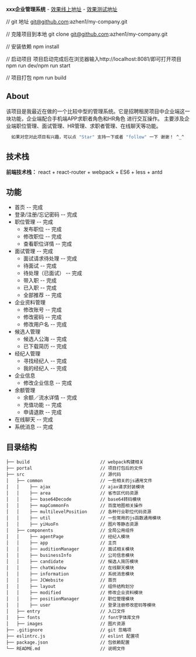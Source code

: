 <b>xxx企业管理系统</b>
    - [效果线上地址](http://www.jingpipei.com)
    - [效果测试地址](http://116.62.136.23/)

// git 地址
    git@github.com:azhen1/my-company.git

// 克隆项目到本地
    git clone git@github.com:azhen1/my-company.git

// 安装依赖
    npm install

// 启动项目 项目启动完成后在浏览器输入http://localhost:8081/即可打开项目
    npm run dev/npm run start

// 项目打包
    npm run build


## About
该项目是我最近在做的一个比较中型的管理系统。它是招聘租房项目中企业端这一块功能，企业端配合手机端APP求职者角色和HR角色 进行交互操作。
主要涉及企业端职位管理、面试管理、HR管理、求职者管理、在线聊天等功能。

```bash
  如果对您对此项目有兴趣，可以点 "Star" 支持一下或者 "follow" 一下 谢谢！ ^_^
```

## 技术栈

**前端技术栈：** react + react-router + webpack + ES6 + less + antd

## 功能
 - 首页 -- 完成
 - 登录/注册/忘记密码 -- 完成
 - 职位管理 -- 完成
    -  发布职位 -- 完成
    -  修改职位 -- 完成
    -  查看职位详情 -- 完成
 - 面试管理 -- 完成
    -  面试请求待处理 -- 完成
    -  待面试 -- 完成
    -  待处理（已面试） -- 完成
    -  带入职 -- 完成
    -  已入职 -- 完成
    -  全部推荐 -- 完成
 - 企业资料管理
   -  修改账号 -- 完成
   -  修改密码 -- 完成
   -  修改用户名 -- 完成
 - 候选人管理
   -  候选人公海 -- 完成
   -  已下载简历 -- 完成
 - 经纪人管理
   -  寻找经纪人 -- 完成
   -  我的经纪人 -- 完成
 - 企业信息
   -   修改企业信息 -- 完成
 - 余额管理
   -  余额／流水详情 -- 完成
   -  充值功能 -- 完成
   -  申请退款 -- 完成
 - 在线聊天   -- 完成
 - 系统消息   -- 完成


## 目录结构
```shell
├── build                           // webpack构建相关
├── portal                          // 项目打包后的文件
├── src                             // 源代码
│   ├── common                      // 一些相关的js通用文件
│   │    ├── ajax                   // ajax请求封装模块
│   │    ├── area                   // 省市区代码资源
│   │    ├── base64Decode           // base64转码模块
│   │    ├── mapCommonFn            // 百度地图相关操作
│   │    ├── multilevelPosition     // 各种行业职位代码资源
│   │    ├── util                   // 一些常用的js函数通用模块
│   │    ├── yiHuoFn                // 图片等静态资源
│   ├── components                  // 全局公用组件
│   │    ├── agentPage              // 经纪人模块
│   │    ├── app                    // 主页
│   │    ├── auditionManager        // 面试相关模块
│   │    ├── businessInfo           // 公司信息模块
│   │    ├── candidate              // 候选人简历模块
│   │    ├── chatWindow             // 在线聊天模块
│   │    ├── information            // 系统消息模块
│   │    ├── JCWebsite              // 首页
│   │    ├── layout                 // 组件结构划分
│   │    ├── modified               // 修改企业资料模块
│   │    ├── positionManager        // 职位管理模块
│   │    ├── user                   // 登录注册修改密码等模块
│   ├── entry                       // 入口文件
│   ├── fonts                       // font字体库文件
│   ├── images                      // 图片资源
├── .gitignore                      // git 忽略项
├── eslintrc.js                     // eslint 配置项
├── package.json                    // 包依赖配置
└── README.md                       // 说明文件







